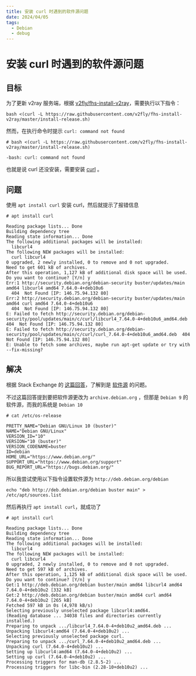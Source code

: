 ```yaml
---
title: 安装 curl 时遇到的软件源问题
date: 2024/04/05
tags:
  - Debian
  - debug
---
```


# 安装 curl 时遇到的软件源问题

## 目标

为了更新 v2ray 服务端，根据 [v2fly/fhs-install-v2ray](https://github.com/v2fly/fhs-install-v2ray)，需要执行以下指令：

```shell
bash <(curl -L https://raw.githubusercontent.com/v2fly/fhs-install-v2ray/master/install-release.sh)
```

然而，在执行命令时提示 `curl: command not found`

```
# bash <(curl -L https://raw.githubusercontent.com/v2fly/fhs-install-v2ray/master/install-release.sh)

-bash: curl: command not found
```

也就是说 curl 还没安装，需要安装 [curl](https://curl.se/) 。

## 问题

使用 `apt install curl` 安装 curl，然后就提示了报错信息

```
# apt install curl

Reading package lists... Done
Building dependency tree
Reading state information... Done
The following additional packages will be installed:
  libcurl4
The following NEW packages will be installed:
  curl libcurl4
0 upgraded, 2 newly installed, 0 to remove and 0 not upgraded.
Need to get 601 kB of archives.
After this operation, 1,127 kB of additional disk space will be used.
Do you want to continue? [Y/n] y
Err:1 http://security.debian.org/debian-security buster/updates/main amd64 libcurl4 amd64 7.64.0-4+deb10u6
  404  Not Found [IP: 146.75.94.132 80]
Err:2 http://security.debian.org/debian-security buster/updates/main amd64 curl amd64 7.64.0-4+deb10u6
  404  Not Found [IP: 146.75.94.132 80]
E: Failed to fetch http://security.debian.org/debian-security/pool/updates/main/c/curl/libcurl4_7.64.0-4+deb10u6_amd64.deb  404  Not Found [IP: 146.75.94.132 80]
E: Failed to fetch http://security.debian.org/debian-security/pool/updates/main/c/curl/curl_7.64.0-4+deb10u6_amd64.deb  404  Not Found [IP: 146.75.94.132 80]
E: Unable to fetch some archives, maybe run apt-get update or try with --fix-missing?
```

## 解决

根据 Stack Exchange 的 [这篇回答](https://unix.stackexchange.com/questions/743839/apt-get-update-failed-to-fetch-debian-amd64-packages-while-building-dockerfile-f)，了解到是 [软件源](https://en.wikipedia.org/wiki/Software_repository) 的问题。

不过这篇回答提到要把软件源更改为 `archive.debian.org` ，但那是 `Debian 9` 的软件源，而我的系统是 `Debian 10`

```
# cat /etc/os-release

PRETTY_NAME="Debian GNU/Linux 10 (buster)"
NAME="Debian GNU/Linux"
VERSION_ID="10"
VERSION="10 (buster)"
VERSION_CODENAME=buster
ID=debian
HOME_URL="https://www.debian.org/"
SUPPORT_URL="https://www.debian.org/support"
BUG_REPORT_URL="https://bugs.debian.org/"
```

所以我尝试使用以下指令设置软件源为 `http://deb.debian.org/debian`

```shell
echo "deb http://deb.debian.org/debian buster main" > /etc/apt/sources.list
```

然后再执行 `apt install curl`，就成功了

```
# apt install curl

Reading package lists... Done
Building dependency tree
Reading state information... Done
The following additional packages will be installed:
  libcurl4
The following NEW packages will be installed:
  curl libcurl4
0 upgraded, 2 newly installed, 0 to remove and 0 not upgraded.
Need to get 597 kB of archives.
After this operation, 1,125 kB of additional disk space will be used.
Do you want to continue? [Y/n] y
Get:1 http://deb.debian.org/debian buster/main amd64 libcurl4 amd64 7.64.0-4+deb10u2 [332 kB]
Get:2 http://deb.debian.org/debian buster/main amd64 curl amd64 7.64.0-4+deb10u2 [265 kB]
Fetched 597 kB in 0s (4,978 kB/s)
Selecting previously unselected package libcurl4:amd64.
(Reading database ... 34038 files and directories currently installed.)
Preparing to unpack .../libcurl4_7.64.0-4+deb10u2_amd64.deb ...
Unpacking libcurl4:amd64 (7.64.0-4+deb10u2) ...
Selecting previously unselected package curl.
Preparing to unpack .../curl_7.64.0-4+deb10u2_amd64.deb ...
Unpacking curl (7.64.0-4+deb10u2) ...
Setting up libcurl4:amd64 (7.64.0-4+deb10u2) ...
Setting up curl (7.64.0-4+deb10u2) ...
Processing triggers for man-db (2.8.5-2) ...
Processing triggers for libc-bin (2.28-10+deb10u2) ...
```
